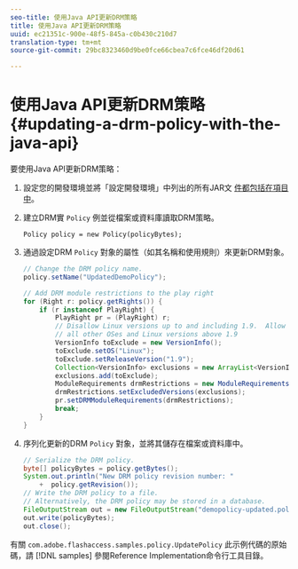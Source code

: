 ```yaml
---
seo-title: 使用Java API更新DRM策略
title: 使用Java API更新DRM策略
uuid: ec21351c-900e-48f5-845a-c0b430c210d7
translation-type: tm+mt
source-git-commit: 29bc8323460d9be0fce66cbea7c6fce46df20d61

---
```



# 使用Java API更新DRM策略 {#updating-a-drm-policy-with-the-java-api}

要使用Java API更新DRM策略：

1. 設定您的開發環境並將「設定開發環境」中列出的所有JAR文 [件都包括在項目中](../../protecting-content/setting-up-the-sdk/setup-dev-env.md)。
1. 建立DRM實 `Policy` 例並從檔案或資料庫讀取DRM策略。

   ```
   Policy policy = new Policy(policyBytes);
   ```

1. 通過設定DRM `Policy` 對象的屬性（如其名稱和使用規則）來更新DRM對象。

   ```java
   // Change the DRM policy name.  
   policy.setName("UpdatedDemoPolicy");  
   
   // Add DRM module restrictions to the play right  
   for (Right r: policy.getRights()) {  
       if (r instanceof PlayRight) {  
           PlayRight pr = (PlayRight) r;  
           // Disallow Linux versions up to and including 1.9.  Allow  
           // all other OSes and Linux versions above 1.9  
           VersionInfo toExclude = new VersionInfo();  
           toExclude.setOS("Linux");  
           toExclude.setReleaseVersion("1.9");  
           Collection<VersionInfo> exclusions = new ArrayList<VersionInfo>();  
           exclusions.add(toExclude);  
           ModuleRequirements drmRestrictions = new ModuleRequirements();  
           drmRestrictions.setExcludedVersions(exclusions);  
           pr.setDRMModuleRequirements(drmRestrictions);  
           break;  
       }  
   }
   ```

1. 序列化更新的DRM `Policy` 對象，並將其儲存在檔案或資料庫中。

   ```java
   // Serialize the DRM policy.  
   byte[] policyBytes = policy.getBytes();  
   System.out.println("New DRM policy revision number: "  
       +  policy.getRevision());      
   // Write the DRM policy to a file.   
   // Alternatively, the DRM policy may be stored in a database.  
   FileOutputStream out = new FileOutputStream("demopolicy-updated.pol");  
   out.write(policyBytes);  
   out.close();
   ```

有關 `com.adobe.flashaccess.samples.policy.UpdatePolicy` 此示例代碼的原始碼，請 [!DNL samples] 參閱Reference Implementation命令行工具目錄。
